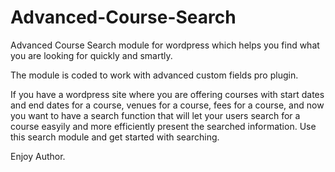 # Advanced-Course-Search
Advanced Course Search module for wordpress which helps you find what you are looking for quickly and smartly.

The module is coded to work with advanced custom fields pro plugin.

If you have a wordpress site where you are offering courses with start dates and end dates for a course, venues for a course, fees for a course, and now you want to have  a search function that will let your users search for a course easyily and more efficiently present the searched information. Use this search module and get started with searching.

Enjoy
Author.

